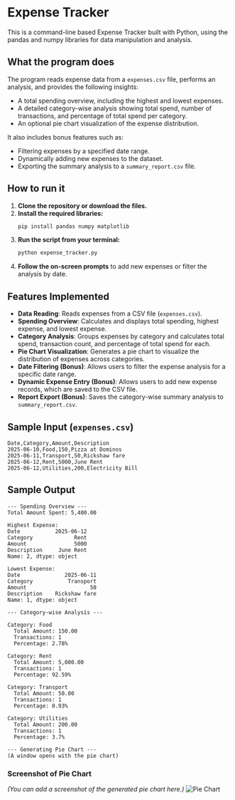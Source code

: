 # Expense Tracker

This is a command-line based Expense Tracker built with Python, using the pandas and numpy libraries for data manipulation and analysis.

## What the program does

The program reads expense data from a `expenses.csv` file, performs an analysis, and provides the following insights:
- A total spending overview, including the highest and lowest expenses.
- A detailed category-wise analysis showing total spend, number of transactions, and percentage of total spend per category.
- An optional pie chart visualization of the expense distribution.

It also includes bonus features such as:
- Filtering expenses by a specified date range.
- Dynamically adding new expenses to the dataset.
- Exporting the summary analysis to a `summary_report.csv` file.

## How to run it

1.  **Clone the repository or download the files.**
2.  **Install the required libraries:**
    ```bash
    pip install pandas numpy matplotlib
    ```
3.  **Run the script from your terminal:**
    ```bash
    python expense_tracker.py
    ```
4.  **Follow the on-screen prompts** to add new expenses or filter the analysis by date.

## Features Implemented

-   **Data Reading**: Reads expenses from a CSV file (`expenses.csv`).
-   **Spending Overview**: Calculates and displays total spending, highest expense, and lowest expense.
-   **Category Analysis**: Groups expenses by category and calculates total spend, transaction count, and percentage of total spend for each.
-   **Pie Chart Visualization**: Generates a pie chart to visualize the distribution of expenses across categories.
-   **Date Filtering (Bonus)**: Allows users to filter the expense analysis for a specific date range.
-   **Dynamic Expense Entry (Bonus)**: Allows users to add new expense records, which are saved to the CSV file.
-   **Report Export (Bonus)**: Saves the category-wise summary analysis to `summary_report.csv`.

## Sample Input (`expenses.csv`)

```csv
Date,Category,Amount,Description
2025-06-10,Food,150,Pizza at Dominos
2025-06-11,Transport,50,Rickshaw fare
2025-06-12,Rent,5000,June Rent
2025-06-12,Utilities,200,Electricity Bill
```

## Sample Output

```
--- Spending Overview ---
Total Amount Spent: 5,400.00

Highest Expense:
Date           2025-06-12
Category             Rent
Amount               5000
Description     June Rent
Name: 2, dtype: object

Lowest Expense:
Date              2025-06-11
Category           Transport
Amount                    50
Description    Rickshaw fare
Name: 1, dtype: object

--- Category-wise Analysis ---

Category: Food
  Total Amount: 150.00
  Transactions: 1
  Percentage: 2.78%

Category: Rent
  Total Amount: 5,000.00
  Transactions: 1
  Percentage: 92.59%

Category: Transport
  Total Amount: 50.00
  Transactions: 1
  Percentage: 0.93%

Category: Utilities
  Total Amount: 200.00
  Transactions: 1
  Percentage: 3.7%

--- Generating Pie Chart ---
(A window opens with the pie chart)
```

### Screenshot of Pie Chart

*(You can add a screenshot of the generated pie chart here.)*
![Pie Chart](https://i.imgur.com/example.png) <!--- Placeholder for a real screenshot -->
